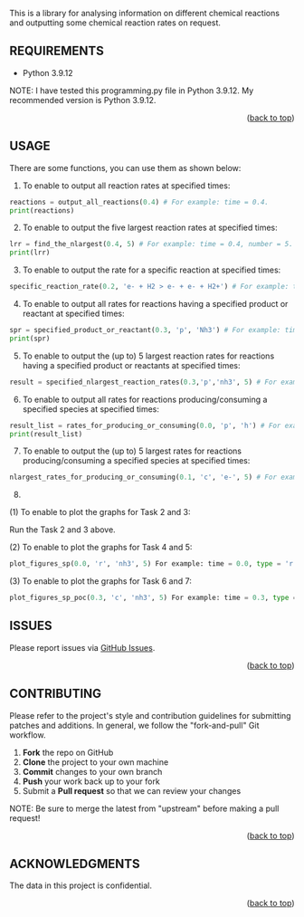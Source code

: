 
This is a library for analysing information on different chemical reactions and outputting some chemical reaction rates on request.

## REQUIREMENTS

- Python 3.9.12

NOTE: I have tested this programming.py file in Python 3.9.12. My recommended version is Python 3.9.12.

<p align="right">(<a href="#top">back to top</a>)</p>

## USAGE

There are some functions, you can use them as shown below:

1. To enable to output all reaction rates at specified times:

```python
reactions = output_all_reactions(0.4) # For example: time = 0.4.
print(reactions)
```

2. To enable to output the five largest reaction rates at specified times:

```python
lrr = find_the_nlargest(0.4, 5) # For example: time = 0.4, number = 5.
print(lrr)
```

3. To enable to output the rate for a specific reaction at specified times:

```python
specific_reaction_rate(0.2, 'e- + H2 > e- + e- + H2+') # For example: time = 0.2, specific reaction = 'e- + H2 > e- + e- + H2+'.
```

4. To enable to output all rates for reactions having a specified product or reactant at specified times:

```python
spr = specified_product_or_reactant(0.3, 'p', 'Nh3') # For example: time = 0.3, type = 'p', product = 'Nh3'
print(spr)
```

5. To enable to output the (up to) 5 largest reaction rates for reactions having a specified product or reactants at specified times:

```python
result = specified_nlargest_reaction_rates(0.3,'p','nh3', 5) # For example: time = 0.3, type = 'p', product = 'nh3', number = 5.
```

6. To enable to output all rates for reactions producing/consuming a specified species at specified times:

```python
result_list = rates_for_producing_or_consuming(0.0, 'p', 'h') # For example: time = 0.0, type = 'p', producing = 'h'.
print(result_list)
```

7. To enable to output the (up to) 5 largest rates for reactions producing/consuming a specified species  at specified times:

```python
nlargest_rates_for_producing_or_consuming(0.1, 'c', 'e-', 5) # For example: time = 0.1, type = 'c', consuming = 'e-', number = 5.
```

8. 
(1) To enable to plot the graphs for Task 2 and 3:

Run the Task 2 and 3 above.

(2) To enable to plot the graphs for Task 4 and 5:

```python
plot_figures_sp(0.0, 'r', 'nh3', 5) For example: time = 0.0, type = 'r', reactant = 'nh3', number = 5.
```

(3) To enable to plot the graphs for Task 6 and 7:

```python
plot_figures_sp_poc(0.3, 'c', 'nh3', 5) For example: time = 0.3, type = 'c', consuming = 'nh3', number = 5.
```

## ISSUES

Please report issues via [GitHub Issues](https://github.com/UCL-MPHY0021-21-22/tracknaliser-Working-Group-3/issues).

<p align="right">(<a href="#top">back to top</a>)</p>

## CONTRIBUTING

Please refer to the project's style and contribution guidelines for submitting patches and additions. In general, we follow the "fork-and-pull" Git workflow.

 1. **Fork** the repo on GitHub
 2. **Clone** the project to your own machine
 3. **Commit** changes to your own branch
 4. **Push** your work back up to your fork
 5. Submit a **Pull request** so that we can review your changes

NOTE: Be sure to merge the latest from "upstream" before making a pull request!

<p align="right">(<a href="#top">back to top</a>)</p>

## ACKNOWLEDGMENTS

The data in this project is confidential.


<p align="right">(<a href="#top">back to top</a>)</p>
